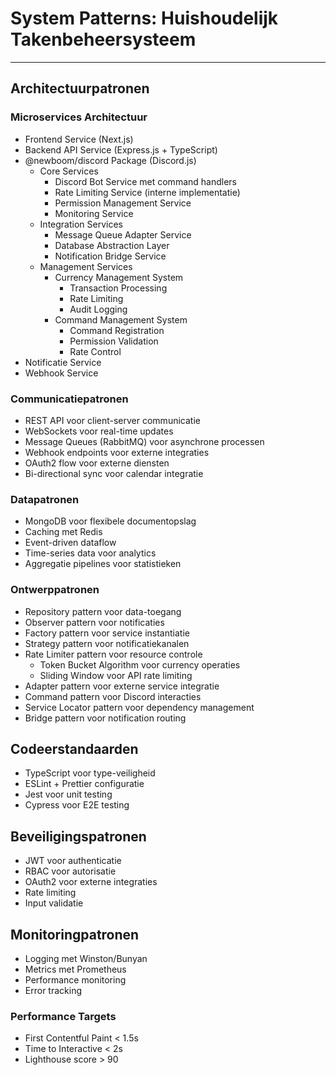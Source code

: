 # System Patterns: Huishoudelijk Takenbeheersysteem

---

## Architectuurpatronen

### Microservices Architectuur
- Frontend Service (Next.js)
- Backend API Service (Express.js + TypeScript)
- @newboom/discord Package (Discord.js)
  * Core Services
    - Discord Bot Service met command handlers
    - Rate Limiting Service (interne implementatie)
    - Permission Management Service
    - Monitoring Service
  * Integration Services
    - Message Queue Adapter Service
    - Database Abstraction Layer
    - Notification Bridge Service
  * Management Services
    - Currency Management System
      * Transaction Processing
      * Rate Limiting
      * Audit Logging
    - Command Management System
      * Command Registration
      * Permission Validation
      * Rate Control
- Notificatie Service
- Webhook Service

### Communicatiepatronen
- REST API voor client-server communicatie
- WebSockets voor real-time updates
- Message Queues (RabbitMQ) voor asynchrone processen
- Webhook endpoints voor externe integraties
- OAuth2 flow voor externe diensten
- Bi-directional sync voor calendar integratie

### Datapatronen
- MongoDB voor flexibele documentopslag
- Caching met Redis
- Event-driven dataflow
- Time-series data voor analytics
- Aggregatie pipelines voor statistieken

### Ontwerppatronen
- Repository pattern voor data-toegang
- Observer pattern voor notificaties
- Factory pattern voor service instantiatie
- Strategy pattern voor notificatiekanalen
- Rate Limiter pattern voor resource controle
  * Token Bucket Algorithm voor currency operaties
  * Sliding Window voor API rate limiting
- Adapter pattern voor externe service integratie
- Command pattern voor Discord interacties
- Service Locator pattern voor dependency management
- Bridge pattern voor notification routing

## Codeerstandaarden
- TypeScript voor type-veiligheid
- ESLint + Prettier configuratie
- Jest voor unit testing
- Cypress voor E2E testing

## Beveiligingspatronen
- JWT voor authenticatie
- RBAC voor autorisatie
- OAuth2 voor externe integraties
- Rate limiting
- Input validatie

## Monitoringpatronen
- Logging met Winston/Bunyan
- Metrics met Prometheus
- Performance monitoring
- Error tracking

### Performance Targets
- First Contentful Paint < 1.5s
- Time to Interactive < 2s
- Lighthouse score > 90